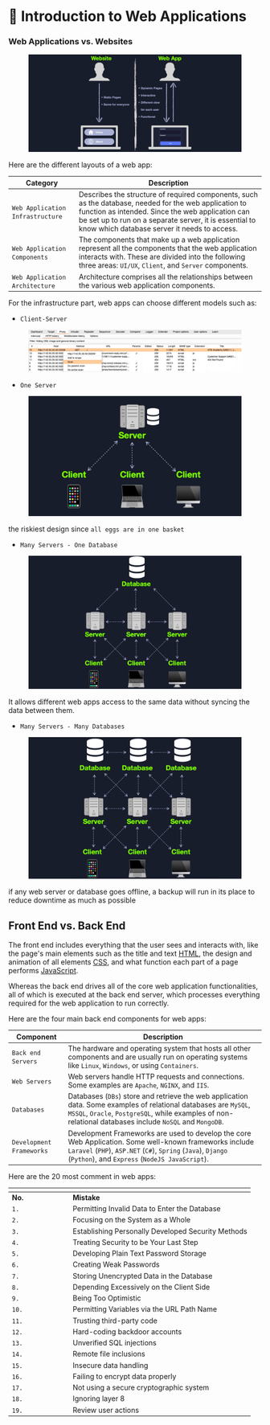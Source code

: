 # 👶 Introduction to Web Applications

### Web Applications vs. Websites

<figure><img src="../../../.gitbook/assets/image (8) (1) (1) (1) (2).png" alt=""><figcaption></figcaption></figure>

Here are the different layouts of a web app:

| **Category**                     | **Description**                                                                                                                                                                                                                                                      |
| -------------------------------- | -------------------------------------------------------------------------------------------------------------------------------------------------------------------------------------------------------------------------------------------------------------------- |
| `Web Application Infrastructure` | Describes the structure of required components, such as the database, needed for the web application to function as intended. Since the web application can be set up to run on a separate server, it is essential to know which database server it needs to access. |
| `Web Application Components`     | The components that make up a web application represent all the components that the web application interacts with. These are divided into the following three areas: `UI/UX`, `Client`, and `Server` components.                                                    |
| `Web Application Architecture`   | Architecture comprises all the relationships between the various web application components.                                                                                                                                                                         |

For the infrastructure part, web apps can choose different models such as:

* `Client-Server`

<figure><img src="../../../.gitbook/assets/image (1) (1) (1) (1) (1) (1) (1) (2) (1) (1).png" alt=""><figcaption></figcaption></figure>

* `One Server`

<figure><img src="../../../.gitbook/assets/image (8) (1) (1) (1).png" alt=""><figcaption></figcaption></figure>

the riskiest design since `all eggs are in one basket`

* `Many Servers - One Database`

<figure><img src="../../../.gitbook/assets/image (2) (1) (1) (1) (1) (1) (1) (2) (1).png" alt=""><figcaption></figcaption></figure>

It allows different web apps access to the same data without syncing the data between them.

* `Many Servers - Many Databases`

<figure><img src="../../../.gitbook/assets/image (3) (1) (1) (1) (1) (2) (1) (1).png" alt=""><figcaption></figcaption></figure>

if any web server or database goes offline, a backup will run in its place to reduce downtime as much as possible

## Front End vs. Back End

The front end includes everything that the user sees and interacts with, like the page's main elements such as the title and text [HTML](https://www.w3schools.com/html/html\_intro.asp), the design and animation of all elements [CSS](https://www.w3schools.com/css/css\_intro.asp), and what function each part of a page performs [JavaScript](https://www.w3schools.com/js/js\_intro.asp).

Whereas the back end drives all of the core web application functionalities, all of which is executed at the back end server, which processes everything required for the web application to run correctly.

Here are the four main back end components for web apps:

| **Component**            | **Description**                                                                                                                                                                                                              |
| ------------------------ | ---------------------------------------------------------------------------------------------------------------------------------------------------------------------------------------------------------------------------- |
| `Back end Servers`       | The hardware and operating system that hosts all other components and are usually run on operating systems like `Linux`, `Windows`, or using `Containers`.                                                                   |
| `Web Servers`            | Web servers handle HTTP requests and connections. Some examples are `Apache`, `NGINX`, and `IIS`.                                                                                                                            |
| `Databases`              | Databases (`DBs`) store and retrieve the web application data. Some examples of relational databases are `MySQL`, `MSSQL`, `Oracle`, `PostgreSQL`, while examples of non-relational databases include `NoSQL` and `MongoDB`. |
| `Development Frameworks` | Development Frameworks are used to develop the core Web Application. Some well-known frameworks include `Laravel` (`PHP`), `ASP.NET` (`C#`), `Spring` (`Java`), `Django` (`Python`), and `Express` (`NodeJS JavaScript`).    |

Here are the 20 most comment in web apps:

<table data-header-hidden><thead><tr><th width="107"></th><th></th></tr></thead><tbody><tr><td><strong>No.</strong></td><td><strong>Mistake</strong></td></tr><tr><td><code>1.</code></td><td>Permitting Invalid Data to Enter the Database</td></tr><tr><td><code>2.</code></td><td>Focusing on the System as a Whole</td></tr><tr><td><code>3.</code></td><td>Establishing Personally Developed Security Methods</td></tr><tr><td><code>4.</code></td><td>Treating Security to be Your Last Step</td></tr><tr><td><code>5.</code></td><td>Developing Plain Text Password Storage</td></tr><tr><td><code>6.</code></td><td>Creating Weak Passwords</td></tr><tr><td><code>7.</code></td><td>Storing Unencrypted Data in the Database</td></tr><tr><td><code>8.</code></td><td>Depending Excessively on the Client Side</td></tr><tr><td><code>9.</code></td><td>Being Too Optimistic</td></tr><tr><td><code>10.</code></td><td>Permitting Variables via the URL Path Name</td></tr><tr><td><code>11.</code></td><td>Trusting third-party code</td></tr><tr><td><code>12.</code></td><td>Hard-coding backdoor accounts</td></tr><tr><td><code>13.</code></td><td>Unverified SQL injections</td></tr><tr><td><code>14.</code></td><td>Remote file inclusions</td></tr><tr><td><code>15.</code></td><td>Insecure data handling</td></tr><tr><td><code>16.</code></td><td>Failing to encrypt data properly</td></tr><tr><td><code>17.</code></td><td>Not using a secure cryptographic system</td></tr><tr><td><code>18.</code></td><td>Ignoring layer 8</td></tr><tr><td><code>19.</code></td><td>Review user actions</td></tr></tbody></table>

